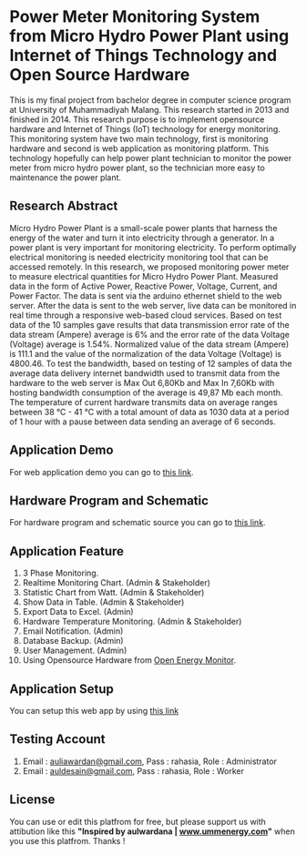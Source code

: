 # Power Meter Monitoring System from Micro Hydro Power Plant using Internet of Things Technology and Open Source Hardware


This is my final project from bachelor degree in computer science program at University of Muhammadiyah Malang. This research started in 2013 and finished in 2014. This research purpose is to implement opensource hardware and Internet of Things (IoT) technology for energy monitoring. This monitoring system have two main technology, first is monitoring hardware and second is web application as monitoring platform. This technology hopefully can help power plant technician to monitor the power meter from micro hydro power plant, so the technician more easy to maintenance the power plant.


## Research Abstract
Micro Hydro Power Plant is a small-scale power plants that harness the energy of the water and turn it into electricity through a generator. In a power plant is very important for monitoring electricity. To perform optimally electrical monitoring is needed electricity monitoring tool that can be accessed remotely. In this research, we proposed monitoring power meter to measure electrical quantities for Micro Hydro Power Plant. Measured data in the form of Active Power, Reactive Power, Voltage, Current, and Power Factor. The data is sent via the arduino ethernet shield to the web server. After the data is sent to the web server, live data can be monitored in real time through a responsive web-based cloud services. Based on test data of the 10 samples gave results that data transmission error rate of the data stream (Ampere) average is 6% and the error rate of the data Voltage (Voltage) average is 1.54%. Normalized value of the data stream (Ampere) is 111.1 and the value of the normalization of the data Voltage (Voltage) is 4800.46. To test the bandwidth, based on testing of 12 samples of data the average data delivery internet bandwidth used to transmit data from the hardware to the web server is Max Out 6,80Kb and Max In 7,60Kb with hosting bandwidth consumption of the average is 49,87 Mb each month. The temperature of current hardware transmits data on average ranges between 38 °C - 41 °C with a total amount of data as 1030 data at a period of 1 hour with a pause between data sending an average of 6 seconds.


## Application Demo
For web application demo you can go to [this link](http://www.ummenergy.com/ "Platform IoT Monitoring").


## Hardware Program and Schematic
For hardware program and schematic source you can go to [this link](http://www.ummenergy.com/arduino/ "Hardware IoT Monitoring").


## Application Feature
1. 3 Phase Monitoring.
2. Realtime Monitoring Chart. (Admin & Stakeholder)
3. Statistic Chart from Watt. (Admin & Stakeholder)
4. Show Data in Table. (Admin & Stakeholder)
5. Export Data to Excel. (Admin)
6. Hardware Temperature Monitoring. (Admin & Stakeholder)
7. Email Notification. (Admin)
8. Database Backup. (Admin)
9. User Management. (Admin)
10. Using Opensource Hardware from [Open Energy Monitor](https://openenergymonitor.org/ "Open Energy Monitor").


## Application Setup
You can setup this web app by using [this link](https://gitlab.com/aulwardana/ummenergy/wikis/Setup-UMM-Energy-Platform-Web-App "UMM Energy Setup")


## Testing Account
1. Email : auliawardan@gmail.com, Pass : rahasia, Role : Administrator
2. Email : auldesain@gmail.com, Pass : rahasia, Role : Worker


## License
You can use or edit this platfrom for free, but please support us with attibution like this **"Inspired by aulwardana | www.ummenergy.com"** when you use this platfrom. Thanks !